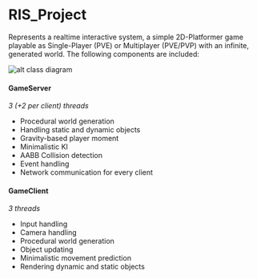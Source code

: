 # RIS_Project

Represents a realtime interactive system, a simple 2D-Platformer game playable as Single-Player (PVE) or Multiplayer (PVE/PVP) with an infinite, generated world. The following components are included:

![alt class diagram](https://github.com/SyJuly/RIS_Projekt/blob/refactor_world_updating/architecture.jpg)

#### GameServer
_3 (+2 per client) threads_
- Procedural world generation
- Handling static and dynamic objects
- Gravity-based player moment
- Minimalistic KI
- AABB Collision detection
- Event handling
- Network communication for every client


#### GameClient
_3 threads_
- Input handling
- Camera handling
- Procedural world generation
- Object updating
- Minimalistic movement prediction
- Rendering dynamic and static objects
